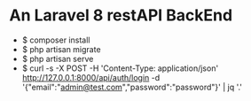# An Laravel 8 restAPI BackEnd
- $ composer install
- $ php artisan migrate
- $ php artisan serve
- $ curl -s -X POST -H 'Content-Type: application/json' http://127.0.0.1:8000/api/auth/login -d '{"email":"admin@test.com","password":"password"}' | jq '.'
